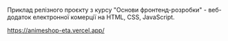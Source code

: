 Приклад релізного проєкту з курсу "Основи фронтенд-розробки" - веб-додаток електронної комерції на HTML, CSS, JavaScript.

https://animeshop-eta.vercel.app/